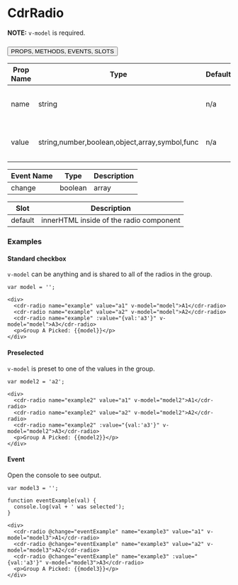 # <span class="display-name">CdrRadio</span>

**NOTE:** `v-model` is required.

### <button class='title'>PROPS, METHODS, EVENTS, SLOTS</button>

Prop Name | Type | Default | Require | Description
--- | --- | --- | --- | ---
name | string | n/a | true | Sets the name of the radio. Required.
value | string,number,boolean,object,array,symbol,func | n/a | true | Sets the value of the radio. Required.

Event Name | Type | Description
--- | --- | ---
change | boolean|array | Selected radio value. Fires on section.

Slot | Description
--- | ---
default | innerHTML inside of the radio component
### Examples

#### Standard checkbox

`v-model` can be anything and is shared to all of the radios in the group.

```
var model = '';

<div>
  <cdr-radio name="example" value="a1" v-model="model">A1</cdr-radio>
  <cdr-radio name="example" value="a2" v-model="model">A2</cdr-radio>
  <cdr-radio name="example" :value="{val:'a3'}" v-model="model">A3</cdr-radio>
  <p>Group A Picked: {{model}}</p>
</div>
```

#### Preselected

`v-model` is preset to one of the values in the group.

```
var model2 = 'a2';

<div>
  <cdr-radio name="example2" value="a1" v-model="model2">A1</cdr-radio>
  <cdr-radio name="example2" value="a2" v-model="model2">A2</cdr-radio>
  <cdr-radio name="example2" :value="{val:'a3'}" v-model="model2">A3</cdr-radio>
  <p>Group A Picked: {{model2}}</p>
</div>
```

#### Event

Open the console to see output.

```
var model3 = '';

function eventExample(val) {
  console.log(val + ' was selected');
}

<div>
  <cdr-radio @change="eventExample" name="example3" value="a1" v-model="model3">A1</cdr-radio>
  <cdr-radio @change="eventExample" name="example3" value="a2" v-model="model3">A2</cdr-radio>
  <cdr-radio @change="eventExample" name="example3" :value="{val:'a3'}" v-model="model3">A3</cdr-radio>
  <p>Group A Picked: {{model3}}</p>
</div>
```
